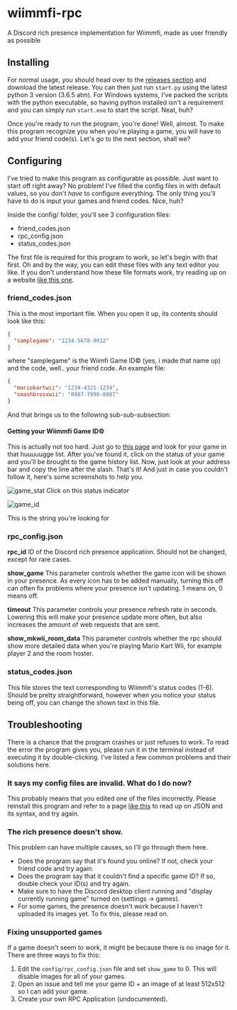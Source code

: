 # wiimmfi-rpc
A Discord rich presence implementation for Wiimmfi, made as user friendly as possible

## Installing
For normal usage, you should head over to the [releases section](https://github.com/DismissedGuy/wiimmfi-rpc/releases) and download the latest release. You can then just run `start.py` using the latest python 3 version (3.6.5 atm).
For Windows systems, I've packed the scripts with the python executable, so having python installed isn't a requirement and you can simply run `start.exe` to start the script. Neat, huh?

Once you're ready to run the program, you're done! Well, almost. To make this program recognize you when you're playing a game, you will have to add your friend code(s). Let's go to the next section, shall we?

## Configuring
I've tried to make this program as configurable as possible. Just want to start off right away? No problem! I've filled the config files in with default values, so you don't _have_ to configure everything. The only thing you'll have to do is input your games and friend codes. Nice, huh?

Inside the config/ folder, you'll see 3 configuration files:
* friend_codes.json
* rpc_config.json
* status_codes.json

The first file is required for this program to work, so let's begin with that first. Oh and by the way, you can edit these files with any text editor you like. If you don't understand how these file formats work, try reading up on a website [like this one](https://www.tutorialspoint.com/json/json_syntax.htm).

### friend_codes.json
This is the most important file. When you open it up, its contents should look like this:
```json
{
  "samplegame": "1234-5678-9012"
}
```
where "samplegame" is the Wiimfi Game ID© (yes, i made that name up) and the code, well.. your friend code.
An example file:
```json
{
  "mariokartwii": "1234-4321-1234",
  "smashbrosxwii": "0987-7890-0987"
}
```
And that brings us to the following sub-sub-subsection:

#### Getting your Wiimmfi Game ID©
This is actually not too hard. Just go to [this page](https://wiimmfi.de/stat?m=25) and look for your game in that huuuuugge list. After you've found it, click on the status of your game and you'll be brought to the game history list.
Now, just look at your address bar and copy the line after the slash. That's it!
And just in case you couldn't follow it, here's some screenshots to help you.


![game_stat](https://i.imgur.com/BQzDt6p.png)
Click on this status indicator

![game_id](https://i.imgur.com/EzwAU1p.png)

This is the string you're looking for

### rpc_config.json
**rpc_id**
ID of the Discord rich presence application. Should not be changed, except for rare cases.

**show_game**
This parameter controls whether the game icon will be shown in your presence.
As every icon has to be added manually, turning this off can often fix problems where your presence isn't updating.
1 means on, 0 means off.

**timeout**
This parameter controls your presence refresh rate in seconds.
Lowering this will make your presence update more often, but also increases the amount of web requests that are sent.

**show_mkwii_room_data**
This parameter controls whether the rpc should show more detailed data when you're playing Mario Kart Wii, for example player 2 and the room hoster.

### status_codes.json
This file stores the text corresponding to Wiimmfi's status codes (1-6).
Should be pretty straightforward, however when you notice your status being off, you can change the shown text in this file.

## Troubleshooting
There is a chance that the program crashes or just refuses to work. To read the error the program gives you, please run it in the terminal instead of executing it by double-clicking. I've listed a few common problems and their solutions here.

### It says my config files are invalid. What do I do now?
This probably means that you edited one of the files incorrectly. Please reinstall this program and refer to a page [like this](https://www.tutorialspoint.com/json/json_syntax.htm) to read up on JSON and its syntax, and try again.

### The rich presence doesn't show.
This problem can have multiple causes, so I'll go through them here.
- Does the program say that it's found you online? If not, check your friend code and try again.
- Does the program say that it couldn't find a specific game ID? If so, double check your ID(s) and try again.
- Make sure to have the Discord desktop client running and "display currently running game" turned on (settings -> games).
- For some games, the presence doesn't work because I haven't uploaded its images yet. To fix this, please read on.

### Fixing unsupported games
If a game doesn't seem to work, it might be because there is no image for it. There are three ways to fix this:
1. Edit the `config/rpc_config.json` file and set `show_game` to 0. This will disable images for all of your games.
2. Open an issue and tell me your game ID + an image of at least 512x512 so I can add your game.
3. Create your own RPC Application (undocumented).
